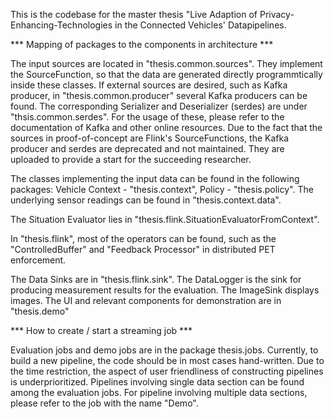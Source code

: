 This is the codebase for the master thesis "Live Adaption of Privacy-Enhancing-Technologies in the Connected Vehicles' Datapipelines.

*** Mapping of packages to the components in architecture ***

The input sources are located in "thesis.common.sources". They implement the SourceFunction, so that the data are generated directly programmtically inside these classes. If external sources are desired, such as Kafka producer, in "thesis.common.producer" several Kafka producers can be found. The corresponding Serializer and Deserializer (serdes) are under "thsis.common.serdes". For the usage of these, please refer to the documentation of Kafka and other online resources. Due to the fact that the sources in proof-of-concept are Flink's SourceFunctions, the Kafka producer and serdes are deprecated and not maintained. They are uploaded to provide a start for the succeeding researcher.

The classes implementing the input data can be found in the following packages: Vehicle Context - "thesis.context", Policy - "thesis.policy". The underlying sensor readings can be found in "thesis.context.data".

The Situation Evaluator lies in "thesis.flink.SituationEvaluatorFromContext".

In "thesis.flink", most of the operators can be found, such as the "ControlledBuffer" and "Feedback Processor" in distributed PET enforcement.

The Data Sinks are in "thesis.flink.sink". The DataLogger is the sink for producing measurement results for the evaluation. The ImageSink displays images. The UI and relevant components for demonstration are in "thesis.demo"

*** How to create / start a streaming job ***

Evaluation jobs and demo jobs are in the package thesis.jobs. Currently, to build a new pipeline, the code should be in most cases hand-written. Due to the time restriction, the aspect of user friendliness of constructing pipelines is underprioritized. Pipelines involving single data section can be found among the evaluation jobs. For pipeline involving multiple data sections, please refer to the job with the name "Demo".